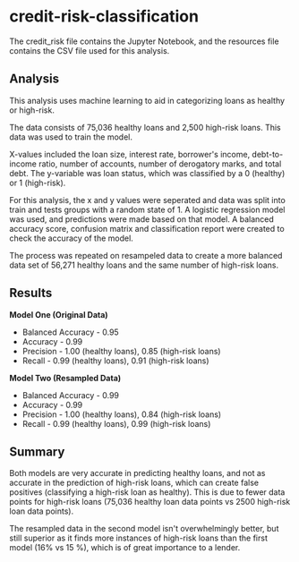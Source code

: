 # credit-risk-classification

The credit_risk file contains the Jupyter Notebook, and the resources file contains the CSV file used for this analysis.

## Analysis
This analysis uses machine learning to aid in categorizing loans as healthy or high-risk.

The data consists of 75,036 healthy loans and 2,500 high-risk loans. This data was used to train the model.

X-values included the loan size, interest rate, borrower's income, debt-to-income ratio, number of accounts, number of derogatory marks, and total debt. The y-variable was loan status, which was classified by a 0 (healthy) or 1 (high-risk).

For this analysis, the x and y values were seperated and data was split into train and tests groups with a random state of 1. A logistic regression model was used, and predictions were made based on that model. A balanced accuracy score, confusion matrix and classification report were created to check the accuracy of the model.

The process was repeated on resampeled data to create a more balanced data set of 56,271 healthy loans and the same number of high-risk loans. 

## Results
**Model One (Original Data)**
* Balanced Accuracy - 0.95
* Accuracy - 0.99
* Precision - 1.00 (healthy loans), 0.85 (high-risk loans)
* Recall - 0.99 (healthy loans), 0.91 (high-risk loans)

**Model Two (Resampled Data)**
* Balanced Accuracy - 0.99
* Accuracy - 0.99
* Precision - 1.00 (healthy loans), 0.84 (high-risk loans)
* Recall - 0.99 (healthy loans), 0.99 (high-risk loans)


## Summary
Both models are very accurate in predicting healthy loans, and not as accurate in the prediction of high-risk loans, which can create false positives (classifying a high-risk loan as healthy). This is due to fewer data points for high-risk loans (75,036 healthy loan data points vs 2500 high-risk loan data points).

The resampled data in the second model isn't overwhelmingly better, but still superior as it finds more instances of high-risk loans than the first model (16% vs 15 %), which is of great importance to a lender. 
